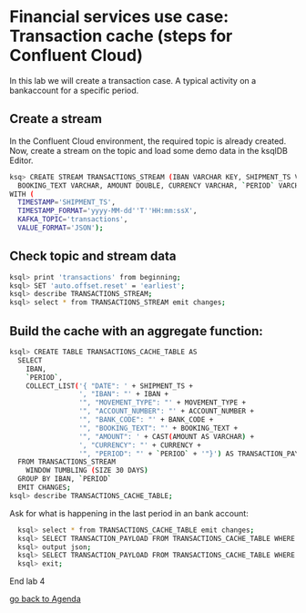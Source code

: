 # Financial services use case: Transaction cache (steps for Confluent Cloud)

In this lab we will create a transaction case. A typical activity on a bankaccount for a specific period.

## Create a stream
In the Confluent Cloud environment, the required topic is already created.
Now, create a stream on the topic and load some demo data in the ksqlDB Editor.

```bash
ksq> CREATE STREAM TRANSACTIONS_STREAM (IBAN VARCHAR KEY, SHIPMENT_TS VARCHAR, MOVEMENT_TYPE VARCHAR, ACCOUNT_NUMBER VARCHAR, BANK_CODE VARCHAR,
  BOOKING_TEXT VARCHAR, AMOUNT DOUBLE, CURRENCY VARCHAR, `PERIOD` VARCHAR )
WITH (
  TIMESTAMP='SHIPMENT_TS',
  TIMESTAMP_FORMAT='yyyy-MM-dd''T''HH:mm:ssX',
  KAFKA_TOPIC='transactions',
  VALUE_FORMAT='JSON');
```

## Check topic and stream data

```bash
ksql> print 'transactions' from beginning;
ksql> SET 'auto.offset.reset' = 'earliest';
ksql> describe TRANSACTIONS_STREAM;
ksql> select * from TRANSACTIONS_STREAM emit changes;
```

## Build the cache with an aggregate function:
```bash
ksql> CREATE TABLE TRANSACTIONS_CACHE_TABLE AS
  SELECT
    IBAN,
    `PERIOD`,
    COLLECT_LIST('{ "DATE": ' + SHIPMENT_TS + 
                 ', "IBAN": "' + IBAN + 
                 '", "MOVEMENT_TYPE": "' + MOVEMENT_TYPE + 
                 '", "ACCOUNT_NUMBER": "' + ACCOUNT_NUMBER + 
                 '", "BANK_CODE": "' + BANK_CODE + 
                 '", "BOOKING_TEXT": "' + BOOKING_TEXT + 
                 '", "AMOUNT": ' + CAST(AMOUNT AS VARCHAR) + 
                 ', "CURRENCY": "' + CURRENCY + 
                 '", "PERIOD": "' + `PERIOD` + '"}') AS TRANSACTION_PAYLOAD
  FROM TRANSACTIONS_STREAM
    WINDOW TUMBLING (SIZE 30 DAYS)
  GROUP BY IBAN, `PERIOD`
  EMIT CHANGES;
ksql> describe TRANSACTIONS_CACHE_TABLE;
```
Ask for what is happening in the last period in an bank account:  
```bash
  ksql> select * from TRANSACTIONS_CACHE_TABLE emit changes;
  ksql> SELECT TRANSACTION_PAYLOAD FROM TRANSACTIONS_CACHE_TABLE WHERE KSQL_COL_0='"abcd00003"|+|2021-02';
  ksql> output json;
  ksql> SELECT TRANSACTION_PAYLOAD FROM TRANSACTIONS_CACHE_TABLE WHERE KSQL_COL_0='"abcd00003"|+|2021-02';
  ksql> exit;
```

End lab 4

[go back to Agenda](https://github.com/ora0600/confluent-ksqldb-hands-on-workshop/blob/master/README.md#hands-on-agenda-and-labs)

